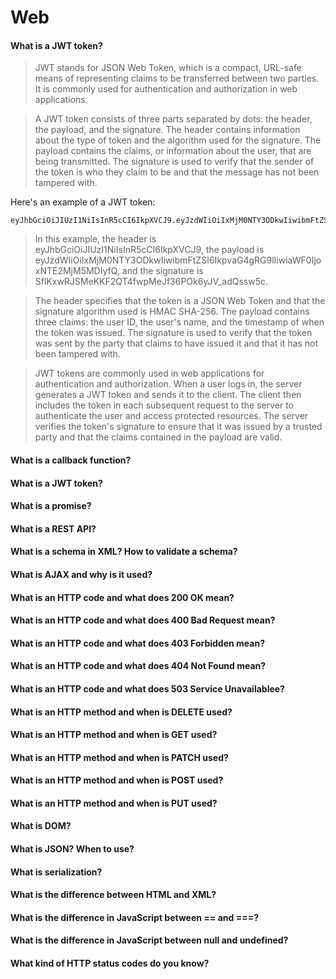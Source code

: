 # Web

#### What is a JWT token?

>JWT stands for JSON Web Token, which is a compact, URL-safe means of representing claims to be transferred between two parties. It is commonly used for authentication and authorization in web applications.

>A JWT token consists of three parts separated by dots: the header, the payload, and the signature. The header contains information about the type of token and the algorithm used for the signature. The payload contains the claims, or information about the user, that are being transmitted. The signature is used to verify that the sender of the token is who they claim to be and that the message has not been tampered with.

Here's an example of a JWT token:

    eyJhbGciOiJIUzI1NiIsInR5cCI6IkpXVCJ9.eyJzdWIiOiIxMjM0NTY3ODkwIiwibmFtZSI6IkpvaG4gRG9lIiwiaWF0IjoxNTE2MjM5MDIyfQ.SflKxwRJSMeKKF2QT4fwpMeJf36POk6yJV_adQssw5c

>In this example, the header is eyJhbGciOiJIUzI1NiIsInR5cCI6IkpXVCJ9, the payload is eyJzdWIiOiIxMjM0NTY3ODkwIiwibmFtZSI6IkpvaG4gRG9lIiwiaWF0IjoxNTE2MjM5MDIyfQ, and the signature is SflKxwRJSMeKKF2QT4fwpMeJf36POk6yJV_adQssw5c.

>The header specifies that the token is a JSON Web Token and that the signature algorithm used is HMAC SHA-256. The payload contains three claims: the user ID, the user's name, and the timestamp of when the token was issued. The signature is used to verify that the token was sent by the party that claims to have issued it and that it has not been tampered with.

>JWT tokens are commonly used in web applications for authentication and authorization. When a user logs in, the server generates a JWT token and sends it to the client. The client then includes the token in each subsequent request to the server to authenticate the user and access protected resources. The server verifies the token's signature to ensure that it was issued by a trusted party and that the claims contained in the payload are valid.


#### What is a callback function?
#### What is a JWT token?
#### What is a promise?
#### What is a REST API?
#### What is a schema in XML? How to validate a schema?
#### What is AJAX and why is it used?
#### What is an HTTP code and what does 200 OK mean?
#### What is an HTTP code and what does 400 Bad Request mean?
#### What is an HTTP code and what does 403 Forbidden mean?
#### What is an HTTP code and what does 404 Not Found mean?
#### What is an HTTP code and what does 503 Service Unavailablee?
#### What is an HTTP method and when is DELETE used?
#### What is an HTTP method and when is GET used?
#### What is an HTTP method and when is PATCH used?
#### What is an HTTP method and when is POST used?
#### What is an HTTP method and when is PUT used?
#### What is DOM?
#### What is JSON? When to use?
#### What is serialization?
#### What is the difference between HTML and XML?
#### What is the difference in JavaScript between == and ===?                                                 
#### What is the difference in JavaScript between null and undefined?
#### What kind of HTTP status codes do you know?